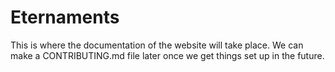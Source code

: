# Eternaments

This is where the documentation of the website will take place. We can make a CONTRIBUTING.md file later once we get things set up in the future.
